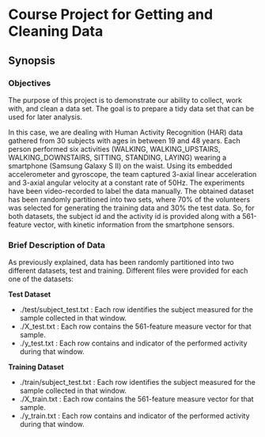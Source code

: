 # Course Project for Getting and Cleaning Data

## Synopsis

### Objectives
The purpose of this project is to demonstrate our ability to collect, work with, and clean a data set. The goal is to prepare a tidy data set that can be used for later analysis.

In this case, we are dealing with Human Activity Recognition (HAR) data gathered from 30 subjects with ages in between 19 and 48 years. Each person performed six activities (WALKING, WALKING_UPSTAIRS, WALKING_DOWNSTAIRS, SITTING, STANDING, LAYING) wearing a smartphone (Samsung Galaxy S II) on the waist. Using its embedded accelerometer and gyroscope, the team captured 3-axial linear acceleration and 3-axial angular velocity at a constant rate of 50Hz. The experiments have been video-recorded to label the data manually. The obtained dataset has been randomly partitioned into two sets, where 70% of the volunteers was selected for generating the training data and 30% the test data.  So, for both datasets, the subject id and the activity id is provided along with a 561-feature vector, with kinetic information from the smartphone sensors.

### Brief Description of Data
As previously explained, data has been randomly partitioned into two different datasets, test and training. Different files were provided for each one of the datasets:

**Test Dataset**
* ./test/subject_test.txt : Each row identifies the subject measured for the sample collected in that window.
* ./X_test.txt : Each row contains the 561-feature measure vector for that sample.
* ./y_test.txt : Each row contains and indicator of the performed activity during that window.

**Training Dataset**
* ./train/subject_test.txt : Each row identifies the subject measured for the sample collected in that window.
* ./X_train.txt : Each row contains the 561-feature measure vector for that sample.
* ./y_train.txt : Each row contains and indicator of the performed activity during that window.
